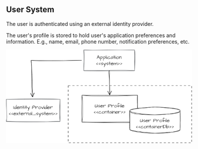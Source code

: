 ## User System
The user is authenticated using an external identity provider.

The user's profile is stored to hold user's application preferences and information. E.g., name, email, phone number, notification preferences, etc.

![](user-system.png)